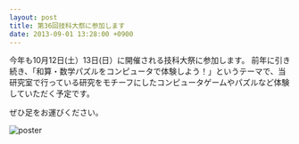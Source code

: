 ```yaml
---
layout: post
title: 第36回技科大祭に参加します
date: 2013-09-01 13:28:00 +0900
---
```


今年も10月12日(土）13日(日）に開催される技科大祭に参加します。
前年に引き続き、「和算・数学パズルをコンピュータで体験しよう！」というテーマで、当研究室で行っている研究をモチーフにしたコンピュータゲームやパズルなど体験していただく予定です。

ぜひ足をお運びください。

![poster]({{site.baseurl}}/img/8cb23c7a0f5963b7a3622d01bc3c97c01.jpg)